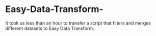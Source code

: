 # Easy-Data-Transform-
It took us less than an hour to transfer a script that filters and merges different datasets to Easy Data Transform. 
